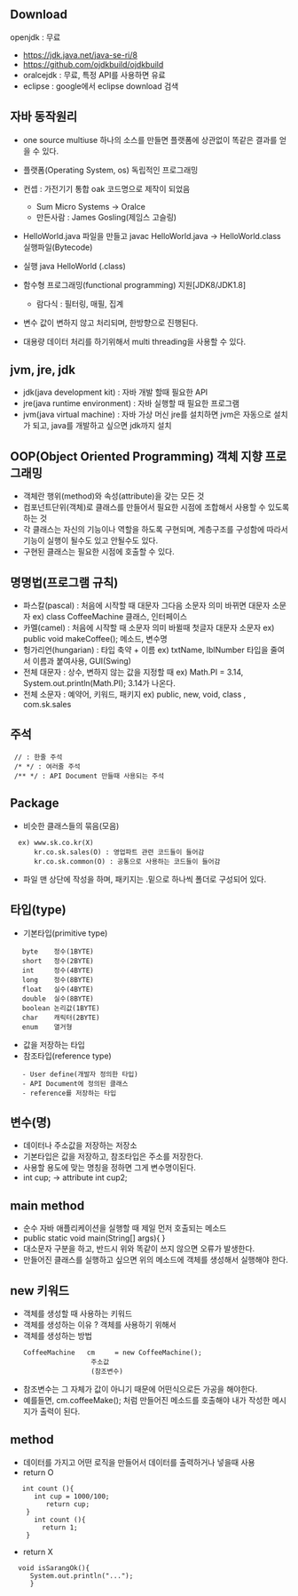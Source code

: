 
## Download
openjdk   : 무료
- https://jdk.java.net/java-se-ri/8
- https://github.com/ojdkbuild/ojdkbuild
- oralcejdk : 무료, 특정 API를 사용하면 유료
- eclipse : google에서 eclipse download 검색


## 자바 동작원리 
- one source multiuse
  하나의 소스를 만들면 플랫폼에 상관없이 똑같은 결과를 얻을 수 있다.
- 플랫폼(Operating System, os) 독립적인 프로그래밍
- 컨셉 : 가전기기 통합 oak 코드명으로 제작이 되었음
  * Sum Micro Systems -> Oralce
  * 만든사람 : James Gosling(제임스 고슬링)

- HelloWorld.java 파일을 만들고 javac HelloWorld.java
  -> HelloWorld.class   실행파일(Bytecode)
- 실행 java HelloWorld (.class)
- 함수형 프로그래밍(functional programming) 지원[JDK8/JDK1.8]
  - 람다식 : 필터링, 매필, 집계
- 변수 값이 변하지 않고 처리되며, 한방향으로 진행된다.
- 대용량 데이터 처리를 하기위해서 multi threading을 사용할 수 있다.


## jvm, jre, jdk
- jdk(java development kit) : 자바 개발 할때 필요한 API
- jre(java runtime environment) : 자바 실행할 때 필요한 프로그램
- jvm(java virtual machine) : 자바 가상 머신
jre를 설치하면 jvm은 자동으로 설치가 되고, java를 개발하고 싶으면 jdk까지 설치


## OOP(Object Oriented Programming) 객체 지향 프로그래밍
- 객체란 행위(method)와 속성(attribute)을 갖는 모든 것
- 컴포넌트단위(객체)로 클래스를 만들어서 필요한 시점에 조합해서 사용할 수 있도록 하는 것
- 각 클래스는 자신의 기능이나 역할을 하도록 구현되며, 계층구조를 구성함에 따라서 기능이 실행이 될수도 있고 안될수도 있다.
- 구현된 클래스는 필요한 시점에 호출할 수 있다. 


## 명명법(프로그램 규칙)
- 파스칼(pascal) : 처음에 시작할 때 대문자 그다음 소문자 의미 바뀌면 대문자 소문자
   ex) class CoffeeMachine 클래스, 인터페이스
- 카멜(camel) : 처음에 시작할 때 소문자 의미 바뀔때 첫글자 대문자 소문자
   ex) public void makeCoffee(); 메소드, 변수명
- 헝가리언(hungarian) : 타입 축약 + 이름
   ex) txtName, lblNumber 타입을 줄여서 이름과 붙여사용, GUI(Swing)
- 전체 대문자 : 상수, 변하지 않는 값을 지정할 때
   ex) Math.PI = 3.14, System.out.println(Math.PI); 3.14가 나온다.
- 전체 소문자 : 예약어, 키워드, 패키지
   ex) public, new, void, class , com.sk.sales


## 주석
```
 // : 한줄 주석
 /* */ : 여러줄 주석
 /** */ : API Document 만들때 사용되는 주석
```


## Package
- 비슷한 클래스들의 묶음(모음)
```
  ex) www.sk.co.kr(X)
      kr.co.sk.sales(O) : 영업파트 관련 코드들이 들어감
      kr.co.sk.common(O) : 공통으로 사용하는 코드들이 들어감
```
- 파일 맨 상단에 작성을 하며, 패키지는 .밑으로 하나씩 폴더로 구성되어 있다.

## 타입(type)
- 기본타입(primitive type)
```
   byte    정수(1BYTE)
   short   정수(2BYTE)
   int     정수(4BYTE)
   long    정수(8BYTE)
   float   실수(4BYTE)
   double  실수(8BYTE)
   boolean 논리값(1BYTE)
   char    캐릭터(2BYTE)
   enum    열거형
```   
- 값을 저장하는 타입
- 참조타입(reference type)
```- 배열타입
   - User define(개발자 정의한 타입)
   - API Document에 정의된 클래스
   - reference를 저장하는 타입
 ```
     
## 변수(명)
- 데이터나 주소값을 저장하는 저장소
- 기본타입은 값을 저장하고, 참조타입은 주소를 저장한다.
- 사용할 용도에 맞는 명칭을 정하면 그게 변수명이된다.
- int cup; -> attribute
  int cup2;

## main method
- 순수 자바 애플리케이션을 실행할 때 제일 먼저 호출되는 메소드 
- public static void main(String[] args){
   }
- 대소문자 구분을 하고, 반드시 위와 똑같이 쓰지 않으면 오류가 발생한다.
- 만들어진 클래스를 실행하고 싶으면 위의 메소드에 객체를 생성해서 실행해야 한다.

## new 키워드
- 객체를 생성할 때 사용하는 키워드 
- 객체를 생성하는 이유 ? 객체를 사용하기 위해서 
- 객체를 생성하는 방법 
  ```
  CoffeeMachine   cm     = new CoffeeMachine(); 
                   주소값
                   (참조변수)
  ```
- 참조변수는 그 자체가 값이 아니기 때문에 어떤식으로든 가공을 해야한다. 
- 예를들면, cm.coffeeMake(); 처럼 만들어진 메소드를 호출해야 내가 작성한 메시지가 출력이 된다.


## method
- 데이터를 가지고 어떤 로직을 만들어서 데이터를 출력하거나 넣을때 사용
- return O 
```
   int count (){
      int cup = 1000/100;
         return cup;
    }
      int count (){
        return 1;
    }
```
- return X 
```
  void isSarangOk(){
     System.out.println("...");
     }

```

